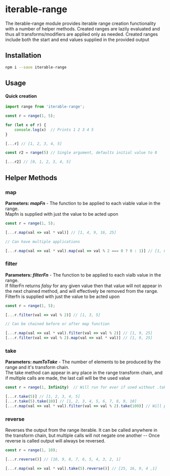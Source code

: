 # iterable-range
The iterable-range module provides iterable range creation functionality with a number of helper methods.  Created ranges are lazily evaluated and thus all transforms/modifiers are applied only as needed.  Created ranges include both the start and end values supplied in the provided output

## Installation
```bash
npm i --save iterable-range
```

## Usage

#### Quick creation
```javascript
import range from 'iterable-range';

const r = range(1, 5);

for (let x of r) {
    console.log(x)  // Prints 1 2 3 4 5
}

[...r] // [1, 2, 3, 4, 5]

const r2 = range(5) // Single argument, defaults initial value to 0

[...r2] // [0, 1, 2, 3, 4, 5]

```

## Helper Methods

###  map 
**Parmeters: *mapFn*** - The function to be applied to each viable value in the range.  
Mapfn is supplied with just the value to be acted upon

```javascript
const r = range(1, 5);

[...r.map(val => val * val)] // [1, 4, 9, 16, 25]

// Can have multiple applications

[...r.map(val => val * val).map(val => val % 2 === 0 ? 0 : 1)] // [1, 0, 1, 0, 1]

```

### filter
**Parameters: *filterFn*** - The function to be applied to each vialb value in the range.  
If filterFn returns *falsy* for any given value then that value will not appear in the next chained method, and will effectively be removed from the range.  Filterfn is supplied with just the value to be acted upon

```javascript
const r = range(1, 5);

[...r.filter(val => val % 2)] // [1, 3, 5]

// Can be chained before or after map function

[...r.map(val => val * val).filter(val => val % 2)] // [1, 9, 25]
[...r.filter(val => val % 2).map(val => val * val)] // [1, 9, 25]

```


### take
**Parameters: *numToTake*** - The number of elements to be produced by the range and it's transform chain.  
The take method can appear in any place in the range transform chain, and if multiple calls are made, the last call will be the used value

```javascript
const r = range(1, Infinity)  // Will run for ever if used without .take(numToTake)

[...r.take(5)] // [1, 2, 3, 4, 5]
[...r.take(5).take(10)] // [1, 2, 3, 4, 5, 6, 7, 8, 9, 10]
[...r.map(val => val * val).filter(val => val % 2).take(100)] // Will produce the first 100 odd square numbers

```

### reverse
Reverses the output from the range iterable.  It can be called anywhere in the transform chain, but multiple calls will not negate one another -- Once reverse is called output will always be reversed.

```javascript
const r = range(1, 10);

[...r.reverse()] // [10, 9, 8, 7, 6, 5, 4, 3, 2, 1]

[...r.map(val => val * val).take(5).reverse()] // [25, 16, 9, 4 ,1]

```